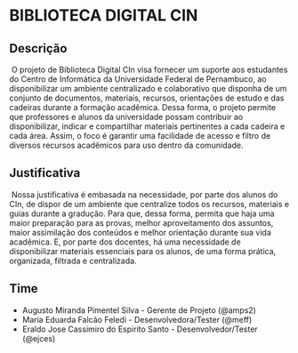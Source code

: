 # BIBLIOTECA DIGITAL CIN

## Descrição
&nbsp;O projeto de Biblioteca Digital CIn visa fornecer um suporte aos estudantes do Centro de Informática da Universidade Federal de Pernambuco, ao disponibilizar um ambiente centralizado e colaborativo que disponha de um conjunto de documentos, materiais, recursos, orientações de estudo e das cadeiras durante a formação acadêmica. Dessa forma, o projeto permite que professores e alunos da universidade possam contribuir ao disponibilizar, indicar e compartilhar materiais pertinentes a cada cadeira e cada área. Assim, o foco é garantir uma facilidade de acesso e filtro de diversos recursos acadêmicos para uso dentro da comunidade.

## Justificativa
&nbsp;Nossa justificativa é embasada na necessidade, por parte dos alunos do CIn, de dispor de um ambiente que centralize todos os recursos, materiais e guias durante a gradução. Para que, dessa forma, permita que haja uma maior preparação para as provas, melhor aproveitamento dos assuntos, maior assimilação dos conteúdos e melhor orientação durante sua vida acadêmica. E, por parte dos docentes, há uma necessidade de disponibilizar materiais essenciais para os alunos, de uma forma prática, organizada, filtrada e centralizada.

## Time
* Augusto Miranda Pimentel Silva - Gerente de Projeto (@amps2)
* Maria Eduarda Falcão Feledi - Desenvolvedora/Tester (@meff)
* Eraldo Jose Cassimiro do Espirito Santo - Desenvolvedor/Tester (@ejces)
